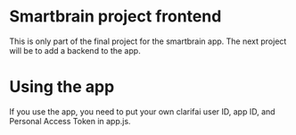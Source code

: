 # Smartbrain project frontend

  This is only part of the final project for the smartbrain app.  The next project will be to add a backend to the app.

# Using the app

  If you use the app, you need to put your own clarifai user ID, app ID, and Personal Access Token in app.js. 
